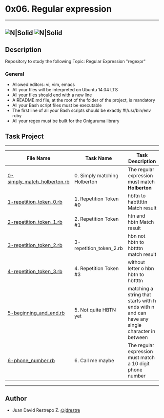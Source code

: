 # 0x06. Regular expression
---
![N|Solid](https://www.holbertonschool.com/holberton-logo.png) ![N|Solid](https://intranet.hbtn.io/assets/holberton-logo-coral-27055cb2f875eb10bf3b3942e52a24581bc0667695bdc856d4f08b469b678000.png)
---

## Description
Repository to study the following Topic: Regular Expression "regexpr"

### General

- Allowed editors: vi, vim, emacs
- All your files will be interpreted on Ubuntu 14.04 LTS
- All your files should end with a new line
- A README.md file, at the root of the folder of the project, is mandatory
- All your Bash script files must be executable
- The first line of all your Bash scripts should be exactly #!/usr/bin/env ruby
- All your regex must be built for the Oniguruma library

## Task Project
---
File Name|Task Name|Task Description
---|---|---
[0-simply_match_holberton.rb](https://github.com/jdrestre/holberton-system_engineering-devops/tree/master/0x06-regular_expressions/0-simply_match_holberton.rb)|0. Simply matching Holberton|The regular expression must match **Holberton**
[1-repetition_token_0.rb](https://github.com/jdrestre/holberton-system_engineering-devops/tree/master/0x06-regular_expressions/1-repetition_token_0.rb)|1. Repetition Token #0|hbttn to habtttttn Match result
[2-repetition_token_1.rb](https://github.com/jdrestre/holberton-system_engineering-devops/tree/master/0x06-regular_expressions/2-repetition_token_1.rb)|2. Repetition Token #1|htn and hbtn Match result
[3-repetition_token_2.rb](https://github.com/jdrestre/holberton-system_engineering-devops/tree/master/0x06-regular_expressions/3-repetition_token_2.rb)|3-repetition_token_2.rb|hbn not hbtn to hbttttn match result
[4-repetition_token_3.rb](https://github.com/jdrestre/holberton-system_engineering-devops/tree/master/0x06-regular_expressions/4-repetition_token_3.rb)|4. Repetition Token #3|without letter o hbn hbtn to hbttttn
[5-beginning_and_end.rb](https://github.com/jdrestre/holberton-system_engineering-devops/tree/master/0x06-regular_expressions/5-beginning_and_end.rb)|5. Not quite HBTN yet|matching a string that starts with h ends with n and can have any single character in between
[6-phone_number.rb](https://github.com/jdrestre/holberton-system_engineering-devops/tree/master/0x06-regular_expressions/6-phone_number.rb)|6. Call me maybe|The regular expression must match a 10 digit phone number



---
## Author

- Juan David Restrepo Z. [@jdrestre](https://twitter.com/jdrestre)
